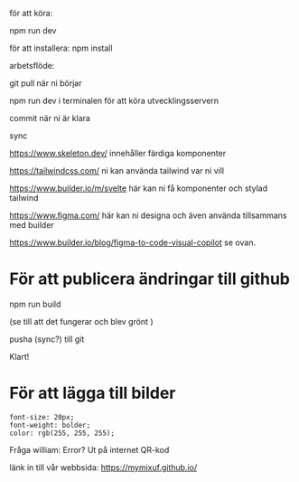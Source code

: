 för att köra:

npm run dev

för att installera: npm install

arbetsflöde:

git pull när ni börjar

npm run dev i terminalen för att köra utvecklingsservern

commit när ni är klara

sync

https://www.skeleton.dev/ innehåller färdiga komponenter

https://tailwindcss.com/ ni kan använda tailwind var ni vill

https://www.builder.io/m/svelte här kan ni få komponenter och stylad tailwind

https://www.figma.com/ här kan ni designa och även använda tillsammans med builder

https://www.builder.io/blog/figma-to-code-visual-copilot se ovan.


# För att publicera ändringar till github

npm run build

(se till att det fungerar och blev grönt )

pusha (sync?) till git

Klart!

# För att lägga till bilder


    font-size: 20px;
    font-weight: bolder;
    color: rgb(255, 255, 255);

Fråga william:
Error?
Ut på internet
QR-kod


länk in till vår webbsida: https://mymixuf.github.io/